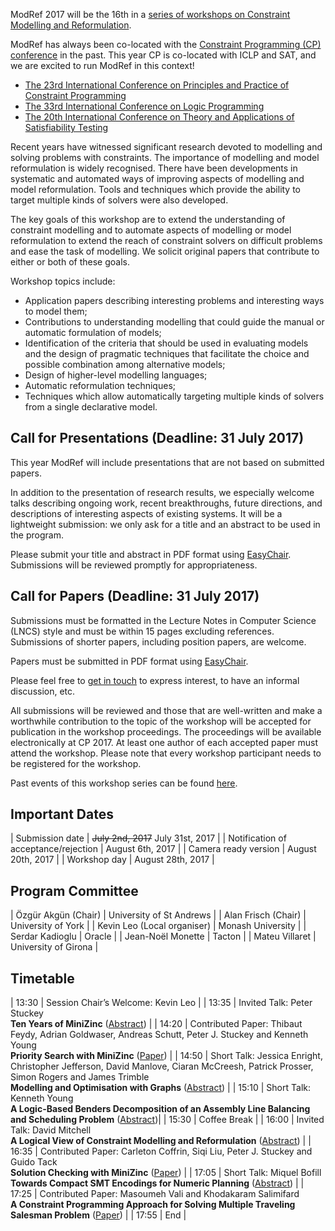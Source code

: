 

ModRef 2017 will be the 16th in a [series of workshops on Constraint Modelling and Reformulation](https://www-users.cs.york.ac.uk/~frisch/ModRef/).

ModRef has always been co-located with the [Constraint Programming (CP) conference](http://www.a4cp.org/events/cp-conference-series) in the past.
This year CP is co-located with ICLP and SAT, and we are excited to run ModRef in this context!

- [The 23rd International Conference on Principles and Practice of Constraint Programming](http://sat2017.gitlab.io/)
- [The 33rd International Conference on Logic Programming](http://iclp17.a4lp.org/)
- [The 20th International Conference on Theory and Applications of Satisfiability Testing](http://cp2017.a4cp.org/)


Recent years have witnessed significant research devoted to modelling and solving problems with constraints.
The importance of modelling and model reformulation is widely recognised.
There have been developments in systematic and automated ways of improving aspects of modelling and model reformulation.
Tools and techniques which provide the ability to target multiple kinds of solvers were also developed.

The key goals of this workshop are
to extend the understanding of constraint modelling and
to automate aspects of modelling or model reformulation to extend the reach of constraint solvers on difficult problems and ease the task of modelling.
We solicit original papers that contribute to either or both of these goals.

Workshop topics include:

- Application papers describing interesting problems and interesting ways to model them;
- Contributions to understanding modelling that could guide the manual or automatic formulation of models;
- Identification of the criteria that should be used in evaluating models and the design of pragmatic techniques that facilitate the choice and possible combination among alternative models;
- Design of higher-level modelling languages;
- Automatic reformulation techniques;
- Techniques which allow automatically targeting multiple kinds of solvers from a single declarative model.


## Call for Presentations (Deadline: 31 July 2017)

This year ModRef will include presentations that are not based on submitted papers.

In addition to the presentation of research results, we especially welcome talks describing ongoing work, recent breakthroughs, future directions, and descriptions of interesting aspects of existing systems. It will be a lightweight submission: we only ask for a title and an abstract to be used in the program.

Please submit your title and abstract in PDF format using [EasyChair](http://www.easychair.org/conferences/?conf=modref2017). Submissions will be reviewed promptly for appropriateness.


## Call for Papers (Deadline: 31 July 2017)

Submissions must be formatted in the Lecture Notes in Computer Science (LNCS) style and must be within 15 pages excluding references.
Submissions of shorter papers, including position papers, are welcome.

Papers must be submitted in PDF format using [EasyChair](http://www.easychair.org/conferences/?conf=modref2017).

Please feel free to [get in touch](mailto:ozgur.akgun@st-andrews.ac.uk) to express interest, to have an informal discussion, etc.

All submissions will be reviewed and those that are well-written and make a worthwhile contribution to the topic of the workshop will be accepted for publication in the workshop proceedings.
The proceedings will be available electronically at CP 2017.
At least one author of each accepted paper must attend the workshop.
Please note that every workshop participant needs to be registered for the workshop.

Past events of this workshop series can be found [here](https://www-users.cs.york.ac.uk/~frisch/ModRef/).


## Important Dates

| Submission date                      | <strike>July 2nd, 2017</strike> July 31st, 2017  |
| Notification of acceptance/rejection | August 6th, 2017 |
| Camera ready version                 | August 20th, 2017 |
| Workshop day                         | August 28th, 2017 |


## Program Committee


| Özgür Akgün (Chair)           | University of St Andrews |
| Alan Frisch (Chair)           | University of York       |
| Kevin Leo (Local organiser)   | Monash University        |
| Serdar Kadioglu               | Oracle                   |
| Jean-Noël Monette             | Tacton                   |
| Mateu Villaret                | University of Girona     |


## Timetable

| 13:30 | Session Chair’s Welcome: Kevin Leo |
| 13:35 | Invited Talk: Peter Stuckey <br> **Ten Years of MiniZinc** ([Abstract](files/ModRef2017_Stuckey.txt)) |
| 14:20 | Contributed Paper: Thibaut Feydy, Adrian Goldwaser, Andreas Schutt, Peter J. Stuckey and Kenneth Young <br> **Priority Search with MiniZinc** ([Paper](files/ModRef2017_PrioritySearchWithMiniZinc.pdf)) |
| 14:50 | Short Talk: Jessica Enright, Christopher Jefferson, David Manlove, Ciaran McCreesh, Patrick Prosser, Simon Rogers and James Trimble <br> **Modelling and Optimisation with Graphs** ([Abstract](files/ModRef2017_ModellingWithGraphs.pdf)) |
| 15:10 | Short Talk: Kenneth Young <br> **A Logic-Based Benders Decomposition of an Assembly Line Balancing and Scheduling Problem** ([Abstract](files/ModRef2017_Young.pdf))|
| 15:30 | Coffee Break |
| 16:00 | Invited Talk: David Mitchell <br> **A Logical View of Constraint Modelling and Reformulation** ([Abstract](files/ModRef2017_Mitchell.pdf)) |
| 16:35 | Contributed Paper: Carleton Coffrin, Siqi Liu, Peter J. Stuckey and Guido Tack <br> **Solution Checking with MiniZinc** ([Paper](files/ModRef2017_SolutionCheckingWithMinizinc.pdf)) |
| 17:05 | Short Talk: Miquel Bofill <br> **Towards Compact SMT Encodings for Numeric Planning** ([Abstract](files/ModRef2017_Bofill.txt)) |
| 17:25 | Contributed Paper: Masoumeh Vali and Khodakaram Salimifard <br> **A Constraint Programming Approach for Solving Multiple Traveling Salesman Problem** ([Paper](files/ModRef2017_MTSP.pdf)) |
| 17:55 | End |
